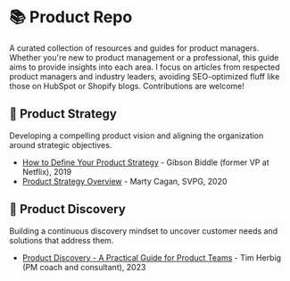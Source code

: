 # 📚 Product Repo
A curated collection of resources and guides for product managers. Whether you're new to product management or a professional, this guide aims to provide insights into each area. I focus on articles from respected product managers and industry leaders, avoiding SEO-optimized fluff like those on HubSpot or Shopify blogs. Contributions are welcome!

## 🧭 Product Strategy
Developing a compelling product vision and aligning the organization around strategic objectives.
* [How to Define Your Product Strategy](https://gibsonbiddle.medium.com/intro-to-product-strategy-60bdf72b17e3) - Gibson Biddle (former VP at Netflix), 2019
* [Product Strategy Overview](https://www.svpg.com/product-strategy-overview/) - Marty Cagan, SVPG, 2020

## 🔎 Product Discovery
Building a continuous discovery mindset to uncover customer needs and solutions that address them.
* [Product Discovery - A Practical Guide for Product Teams](https://herbig.co/product-discovery/) - Tim Herbig (PM coach and consultant), 2023
